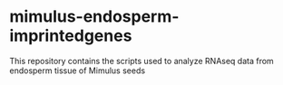 # mimulus-endosperm-imprintedgenes
This repository contains the scripts used to analyze RNAseq data from endosperm tissue of Mimulus seeds
